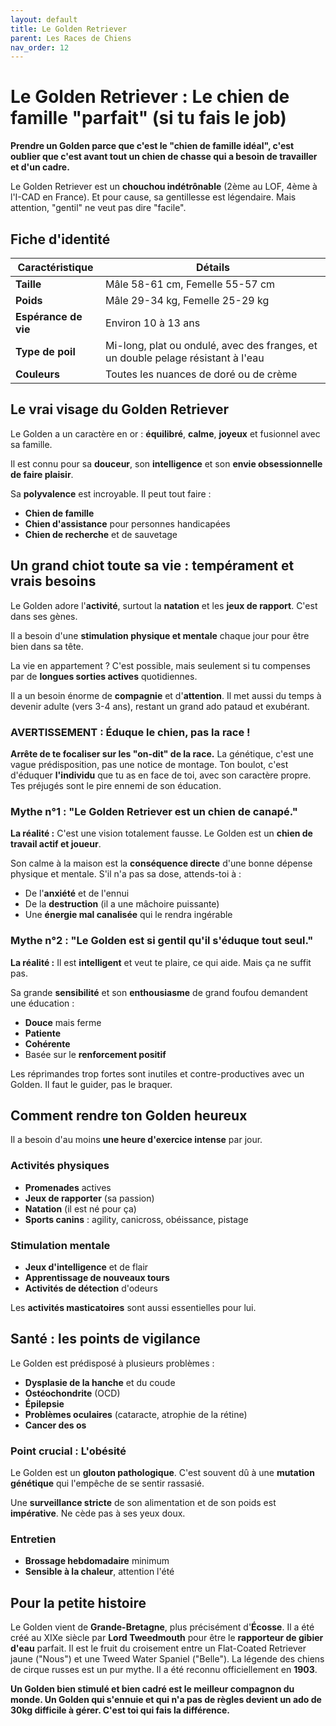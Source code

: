 ```yaml
---
layout: default
title: Le Golden Retriever
parent: Les Races de Chiens
nav_order: 12
---
```


# Le Golden Retriever : Le chien de famille "parfait" (si tu fais le job)

**Prendre un Golden parce que c'est le "chien de famille idéal", c'est oublier que c'est avant tout un chien de chasse qui a besoin de travailler et d'un cadre.**

Le Golden Retriever est un **chouchou indétrônable** (2ème au LOF, 4ème à l'I-CAD en France). Et pour cause, sa gentillesse est légendaire. Mais attention, "gentil" ne veut pas dire "facile".

## Fiche d'identité

| Caractéristique | Détails |
|---|---|
| **Taille** | Mâle 58-61 cm, Femelle 55-57 cm |
| **Poids** | Mâle 29-34 kg, Femelle 25-29 kg |
| **Espérance de vie** | Environ 10 à 13 ans |
| **Type de poil** | Mi-long, plat ou ondulé, avec des franges, et un double pelage résistant à l'eau |
| **Couleurs** | Toutes les nuances de doré ou de crème |

## Le vrai visage du Golden Retriever

Le Golden a un caractère en or : **équilibré**, **calme**, **joyeux** et fusionnel avec sa famille.

Il est connu pour sa **douceur**, son **intelligence** et son **envie obsessionnelle de faire plaisir**.

Sa **polyvalence** est incroyable. Il peut tout faire :

*   **Chien de famille**
*   **Chien d'assistance** pour personnes handicapées
*   **Chien de recherche** et de sauvetage

## Un grand chiot toute sa vie : tempérament et vrais besoins

Le Golden adore l'**activité**, surtout la **natation** et les **jeux de rapport**. C'est dans ses gènes.

Il a besoin d'une **stimulation physique et mentale** chaque jour pour être bien dans sa tête.

La vie en appartement ? C'est possible, mais seulement si tu compenses par de **longues sorties actives** quotidiennes.

Il a un besoin énorme de **compagnie** et d'**attention**. Il met aussi du temps à devenir adulte (vers 3-4 ans), restant un grand ado pataud et exubérant.

### **AVERTISSEMENT : Éduque le chien, pas la race !**

**Arrête de te focaliser sur les "on-dit" de la race.** La génétique, c'est une vague prédisposition, pas une notice de montage. Ton boulot, c'est d'éduquer **l'individu** que tu as en face de toi, avec son caractère propre. Tes préjugés sont le pire ennemi de son éducation.

### Mythe n°1 : "Le Golden Retriever est un chien de canapé."

**La réalité :** C'est une vision totalement fausse. Le Golden est un **chien de travail actif et joueur**.

Son calme à la maison est la **conséquence directe** d'une bonne dépense physique et mentale. S'il n'a pas sa dose, attends-toi à :

*   De l'**anxiété** et de l'ennui
*   De la **destruction** (il a une mâchoire puissante)
*   Une **énergie mal canalisée** qui le rendra ingérable

### Mythe n°2 : "Le Golden est si gentil qu'il s'éduque tout seul."

**La réalité :** Il est **intelligent** et veut te plaire, ce qui aide. Mais ça ne suffit pas.

Sa grande **sensibilité** et son **enthousiasme** de grand foufou demandent une éducation :

*   **Douce** mais ferme
*   **Patiente**
*   **Cohérente**
*   Basée sur le **renforcement positif**

Les réprimandes trop fortes sont inutiles et contre-productives avec un Golden. Il faut le guider, pas le braquer.

## Comment rendre ton Golden heureux

Il a besoin d'au moins **une heure d'exercice intense** par jour.

### Activités physiques

*   **Promenades** actives
*   **Jeux de rapporter** (sa passion)
*   **Natation** (il est né pour ça)
*   **Sports canins** : agility, canicross, obéissance, pistage

### Stimulation mentale

*   **Jeux d'intelligence** et de flair
*   **Apprentissage de nouveaux tours**
*   **Activités de détection** d'odeurs

Les **activités masticatoires** sont aussi essentielles pour lui.

## Santé : les points de vigilance

Le Golden est prédisposé à plusieurs problèmes :

*   **Dysplasie de la hanche** et du coude
*   **Ostéochondrite** (OCD)
*   **Épilepsie**
*   **Problèmes oculaires** (cataracte, atrophie de la rétine)
*   **Cancer des os**

### Point crucial : L'obésité

Le Golden est un **glouton pathologique**. C'est souvent dû à une **mutation génétique** qui l'empêche de se sentir rassasié.

Une **surveillance stricte** de son alimentation et de son poids est **impérative**. Ne cède pas à ses yeux doux.

### Entretien

*   **Brossage hebdomadaire** minimum
*   **Sensible à la chaleur**, attention l'été

## Pour la petite histoire

Le Golden vient de **Grande-Bretagne**, plus précisément d'**Écosse**. Il a été créé au XIXe siècle par **Lord Tweedmouth** pour être le **rapporteur de gibier d'eau** parfait. Il est le fruit du croisement entre un Flat-Coated Retriever jaune ("Nous") et une Tweed Water Spaniel ("Belle"). La légende des chiens de cirque russes est un pur mythe. Il a été reconnu officiellement en **1903**.

**Un Golden bien stimulé et bien cadré est le meilleur compagnon du monde. Un Golden qui s'ennuie et qui n'a pas de règles devient un ado de 30kg difficile à gérer. C'est toi qui fais la différence.** 